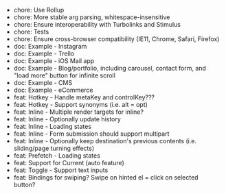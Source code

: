 - chore: Use Rollup
- chore: More stable arg parsing, whitespace-insensitive
- chore: Ensure interoperability with Turbolinks and Stimulus
- chore: Tests
- chore: Ensure cross-browser compatibility (IE11, Chrome, Safari, Firefox)
- doc: Example - Instagram
- doc: Example - Trello
- doc: Example - iOS Mail app
- doc: Example - Blog/portfolio, including carousel, contact form, and "load more" button for infinite scroll
- doc: Example - CMS
- doc: Example - eCommerce
- feat: Hotkey - Handle metaKey and controlKey???
- feat: Hotkey - Support synonyms (i.e. alt = opt)
- feat: Inline - Multiple render targets for inline?
- feat: Inline - Optionally update history
- feat: Inline - Loading states
- feat: Inline - Form submission should support multipart
- feat: Inline - Optionally keep destination's previous contents (i.e. sliding/page turning effects)
- feat: Prefetch - Loading states
- feat: Support for Current (auto feature)
- feat: Toggle - Support text inputs
- feat: Bindings for swiping? Swipe on hinted el = click on selected button?
